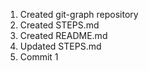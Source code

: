 1. Created git-graph repository
2. Created STEPS.md
3. Created README.md
4. Updated STEPS.md
5. Commit 1
